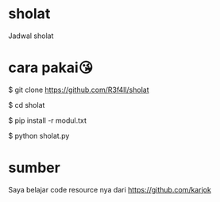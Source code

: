 # sholat
Jadwal sholat

# cara pakai😘
$ git clone https://github.com/R3f4ll/sholat

$ cd sholat

$ pip install -r modul.txt

$ python sholat.py

# sumber 
Saya belajar code resource nya dari
https://github.com/karjok
